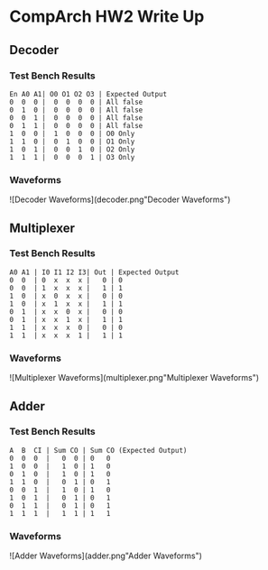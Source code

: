 # CompArch HW2 Write Up

## Decoder

### Test Bench Results
```
En A0 A1| O0 O1 O2 O3 | Expected Output
0  0  0 |  0  0  0  0 | All false
0  1  0 |  0  0  0  0 | All false
0  0  1 |  0  0  0  0 | All false
0  1  1 |  0  0  0  0 | All false
1  0  0 |  1  0  0  0 | O0 Only
1  1  0 |  0  1  0  0 | O1 Only
1  0  1 |  0  0  1  0 | O2 Only
1  1  1 |  0  0  0  1 | O3 Only
```
### Waveforms
![Decoder Waveforms](decoder.png"Decoder Waveforms")


## Multiplexer
### Test Bench Results
```
A0 A1 | I0 I1 I2 I3| Out | Expected Output
0  0  | 0  x  x  x |   0 | 0
0  0  | 1  x  x  x |   1 | 1
1  0  | x  0  x  x |   0 | 0
1  0  | x  1  x  x |   1 | 1
0  1  | x  x  0  x |   0 | 0
0  1  | x  x  1  x |   1 | 1
1  1  | x  x  x  0 |   0 | 0
1  1  | x  x  x  1 |   1 | 1 
```
### Waveforms
![Multiplexer Waveforms](multiplexer.png"Multiplexer Waveforms")


## Adder
### Test Bench Results
```
A  B  CI | Sum CO | Sum CO (Expected Output)
0  0  0  |   0  0 | 0   0
1  0  0  |   1  0 | 1   0
0  1  0  |   1  0 | 1   0
1  1  0  |   0  1 | 0   1
0  0  1  |   1  0 | 1   0
1  0  1  |   0  1 | 0   1
0  1  1  |   0  1 | 0   1
1  1  1  |   1  1 | 1   1
```
### Waveforms
![Adder Waveforms](adder.png"Adder Waveforms")
